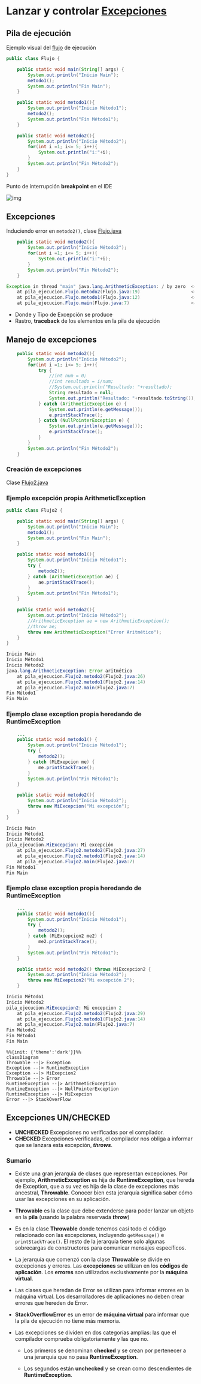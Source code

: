 # Lanzar y controlar [Excepciones](https://app.aluracursos.com/course/java-excepciones)


## Pila de ejecución

Ejemplo visual del [flujo](./eclipse/pila_ejecucion/src/pila_ejecucion/Flujo.java)
de ejecución

```java
public class Flujo {

    public static void main(String[] args) {
        System.out.println("Inicio Main");
        metodo1();
        System.out.println("Fin Main");
    }

    public static void metodo1(){
        System.out.println("Inicio Método1");
        metodo2();
        System.out.println("Fin Método1");
    }

    public static void metodo2(){
        System.out.println("Inicio Método2");
        for(int i =1; i<= 5; i++){
            System.out.println("i:"+i);
        }
        System.out.println("Fin Método2");
    }
}
```

Punto de interrupción **breakpoint** en el IDE

![img](./debug_break_point.png)

## Excepciones

Induciendo error en `metodo2()`, clase
[Flujo.java](./eclipse/pila_ejecucion/src/pila_ejecucion/Flujo.java)

```java
    public static void metodo2(){
        System.out.println("Inicio Método2");
        for(int i =1; i<= 5; i++){
            System.out.println("i:"+i);
        }
        System.out.println("Fin Método2");
    }
```

```java
Exception in thread "main" java.lang.ArithmeticException: / by zero  <- Tipo de Excepción, donde/cuando
    at pila_ejecucion.Flujo.metodo2(Flujo.java:19)                   <- último elemento de la pila
    at pila_ejecucion.Flujo.metodo1(Flujo.java:12)                   <- segundo elemento de la pila
    at pila_ejecucion.Flujo.main(Flujo.java:7)                       <- primer elemento de la pila
```

- Donde y Tipo de Excepción se produce
- Rastro, **traceback** de los elementos en la pila de ejecución

## Manejo de excepciones

```java
    public static void metodo2(){
        System.out.println("Inicio Método2");
        for(int i =1; i<= 5; i++){
            try {
                //int num = 0;
                //int resultado = i/num;
                //System.out.println("Resultado: "+resultado);
                String resultado = null;
                System.out.println("Resultado: "+resultado.toString());
            } catch (ArithmeticException e) {
                System.out.println(e.getMessage());
                e.printStackTrace();
            } catch (NullPointerException e) {
                System.out.println(e.getMessage());
                e.printStackTrace();
            }
        }
        System.out.println("Fin Método2");
    }
```

### Creación de excepciones

Clase [Flujo2.java](./eclipse/pila_ejecucion/src/pila_ejecucion/Flujo2.java)

### Ejemplo excepción propia ArithmeticException

```java
public class Flujo2 {

    public static void main(String[] args) {
        System.out.println("Inicio Main");
        metodo1();
        System.out.println("Fin Main");
    }

    public static void metodo1(){
        System.out.println("Inicio Método1");
        try {
            metodo2();
        } catch (ArithmeticException ae) {
            ae.printStackTrace();
        }
        System.out.println("Fin Método1");
    }

    public static void metodo2(){
        System.out.println("Inicio Método2");
        //ArithmeticException ae = new ArithmeticException();
        //throw ae;
        throw new ArithmeticException("Error Aritmético");
    }
}
```

```java
Inicio Main
Inicio Método1
Inicio Método2
java.lang.ArithmeticException: Error aritmético
	at pila_ejecucion.Flujo2.metodo2(Flujo2.java:26)
	at pila_ejecucion.Flujo2.metodo1(Flujo2.java:14)
	at pila_ejecucion.Flujo2.main(Flujo2.java:7)
Fin Método1
Fin Main
```

### Ejemplo clase exception propia heredando de RuntimeException

```java
    ...
    public static void metodo1() {
        System.out.println("Inicio Método1");
        try {
            metodo2();
        } catch (MiExepcion me) {
            me.printStackTrace();
        }
        System.out.println("Fin Método1");
    }

    public static void metodo2(){
        System.out.println("Inicio Método2");
        throw new MiExcepcion("Mi excepción");
    }
}
```

```java
Inicio Main
Inicio Método1
Inicio Método2
pila_ejecucion.MiExcepcion: Mi excepción
	at pila_ejecucion.Flujo2.metodo2(Flujo2.java:27)
	at pila_ejecucion.Flujo2.metodo1(Flujo2.java:14)
	at pila_ejecucion.Flujo2.main(Flujo2.java:7)
Fin Método1
Fin Main
```

### Ejemplo clase exception propia heredando de RuntimeException

```java
    ...
    public static void metodo1(){
        System.out.println("Inicio Método1");
        try {
            metodo2();
        } catch (MiExcepcion2 me2) {
            me2.printStackTrace();
        }
        System.out.println("Fin Método1");
    }

    public static void metodo2() throws MiExcepcion2 {
        System.out.println("Inicio Método2");
        throw new MiExepcion2("Mi excepción 2");
    }
```

```java
Inicio Método1
Inicio Método2
pila_ejecucion.MiExcepcion2: Mi excepcion 2
	at pila_ejecucion.Flujo2.metodo2(Flujo2.java:29)
	at pila_ejecucion.Flujo2.metodo1(Flujo2.java:14)
	at pila_ejecucion.Flujo2.main(Flujo2.java:7)
Fin Método2
Fin Método1
Fin Main
```

<style>div.mermaid{text-align: center;}</style>

```mermaid
%%{init: {'theme':'dark'}}%%
classDiagram
Throwable --|> Exception
Exception --|> RuntimeException
Exception --|> MiExepcion2
Throwable --|> Error
RuntimeException --|> ArithmeticException
RuntimeException --|> NullPointerException
RuntimeException --|> MiExepcion
Error --|> StackOverFlow
```

## Excepciones UN/CHECKED

- **UNCHECKED** Excepciones no verificadas por el compilador.
- **CHECKED** Excepciones verificadas, el compilador nos obliga a informar
que se lanzara esta excepción, ***throws***.


### Sumario

- Existe una gran jerarquía de clases que representan excepciones. Por ejemplo,
**ArithmeticException** es hija de **RuntimeException**, que hereda de Exception,
que a su vez es hija de la clase de excepciones más ancestral, **Throwable**.
Conocer bien esta jerarquía significa saber cómo usar las excepciones en su
aplicación.

- **Throwable** es la clase que debe extenderse para poder lanzar un objeto en
la **pila** (usando la palabra reservada ***throw***)

- Es en la clase **Throwable** donde tenemos casi todo el código relacionado con
las excepciones, incluyendo `getMessage()` e `printStackTrace()`. El resto de la
jerarquía tiene solo algunas sobrecargas de constructores para comunicar mensajes
específicos.

- La jerarquía que comenzó con la clase **Throwable** se divide en excepciones
y errores. Las **excepciones** se utilizan en los **códigos de aplicación**. Los
**errores** son utilizados exclusivamente por la **máquina virtual**.

- Las clases que heredan de Error se utilizan para informar errores en la máquina
virtual. Los desarrolladores de aplicaciones no deben crear errores que hereden
de Error.

- **StackOverflowError** es un error de **máquina virtual** para informar que la
pila de ejecución no tiene más memoria.

- Las excepciones se dividen en dos categorías amplias: las que el compilador
comprueba obligatoriamente y las que no.

  - Los primeros se denominan **checked** y se crean por pertenecer a una jerarquía
  que no pasa **RuntimeException**.

  - Los segundos están **unchecked** y se crean como descendientes de
  **RuntimeException**.

